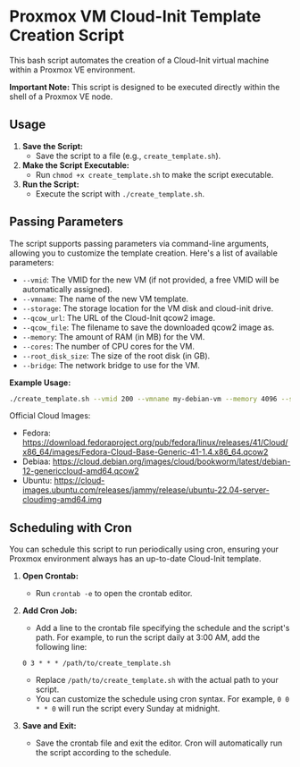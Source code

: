 # Proxmox VM Cloud-Init Template Creation Script

This bash script automates the creation of a Cloud-Init virtual machine within a Proxmox VE environment.

**Important Note:** This script is designed to be executed directly within the shell of a Proxmox VE node.

## Usage

1.  **Save the Script:**
    * Save the script to a file (e.g., `create_template.sh`).
2.  **Make the Script Executable:**
    * Run `chmod +x create_template.sh` to make the script executable.
3.  **Run the Script:**
    * Execute the script with `./create_template.sh`.

## Passing Parameters

The script supports passing parameters via command-line arguments, allowing you to customize the template creation. Here's a list of available parameters:

* `--vmid`: The VMID for the new VM (if not provided, a free VMID will be automatically assigned).
* `--vmname`: The name of the new VM template.
* `--storage`: The storage location for the VM disk and cloud-init drive.
* `--qcow_url`: The URL of the Cloud-Init qcow2 image.
* `--qcow_file`: The filename to save the downloaded qcow2 image as.
* `--memory`: The amount of RAM (in MB) for the VM.
* `--cores`: The number of CPU cores for the VM.
* `--root_disk_size`: The size of the root disk (in GB).
* `--bridge`: The network bridge to use for the VM.

**Example Usage:**

```bash
./create_template.sh --vmid 200 --vmname my-debian-vm --memory 4096 --storage local-lvm --bridge vmbr0 --qcow_url "https://cloud.debian.org/images/cloud/bookworm/latest/debian-12-genericcloud-amd64.qcow2" --qcow_file debian12-cloud.qcow2
```

Official Cloud Images:

- Fedora: https://download.fedoraproject.org/pub/fedora/linux/releases/41/Cloud/x86_64/images/Fedora-Cloud-Base-Generic-41-1.4.x86_64.qcow2
- Debiaa: https://cloud.debian.org/images/cloud/bookworm/latest/debian-12-genericcloud-amd64.qcow2
- Ubuntu: https://cloud-images.ubuntu.com/releases/jammy/release/ubuntu-22.04-server-cloudimg-amd64.img

## Scheduling with Cron

You can schedule this script to run periodically using cron, ensuring your Proxmox environment always has an up-to-date Cloud-Init template.

1.  **Open Crontab:**
    * Run `crontab -e` to open the crontab editor.
2.  **Add Cron Job:**
    * Add a line to the crontab file specifying the schedule and the script's path. For example, to run the script daily at 3:00 AM, add the following line:

    ```cron
    0 3 * * * /path/to/create_template.sh
    ```

    * Replace `/path/to/create_template.sh` with the actual path to your script.
    * You can customize the schedule using cron syntax. For example, `0 0 * * 0` will run the script every Sunday at midnight.
3.  **Save and Exit:**
    * Save the crontab file and exit the editor. Cron will automatically run the script according to the schedule.
